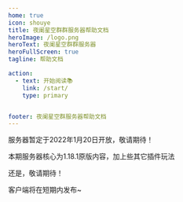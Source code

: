 ```yaml
---
home: true
icon: shouye
title: 夜阑星空群群服务器帮助文档
heroImage: /logo.png
heroText: 夜阑星空群群服务器
heroFullScreen: true
tagline: 帮助文档

action:
  - text: 开始阅读📚
    link: /start/
    type: primary


footer: 夜阑星空群服务器帮助文档
---
```


服务器暂定于2022年1月20日开放，敬请期待！

本期服务器核心为1.18.1原版内容，加上些其它插件玩法

还是，敬请期待！

客户端将在短期内发布~

